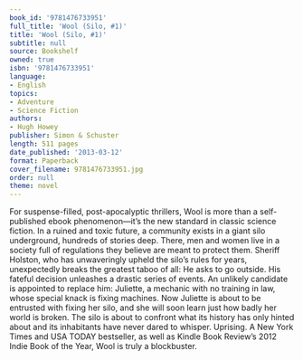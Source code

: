 ```yaml
---
book_id: '9781476733951'
full_title: 'Wool (Silo, #1)'
title: 'Wool (Silo, #1)'
subtitle: null
source: Bookshelf
owned: true
isbn: '9781476733951'
language:
- English
topics:
- Adventure
- Science Fiction
authors:
- Hugh Howey
publisher: Simon & Schuster
length: 511 pages
date_published: '2013-03-12'
format: Paperback
cover_filename: 9781476733951.jpg
order: null
theme: novel
---
```

For suspense-filled, post-apocalyptic thrillers, Wool is more than a self-published ebook phenomenon―it’s the new standard in classic science fiction.
In a ruined and toxic future, a community exists in a giant silo underground, hundreds of stories deep. There, men and women live in a society full of regulations they believe are meant to protect them. Sheriff Holston, who has unwaveringly upheld the silo’s rules for years, unexpectedly breaks the greatest taboo of all: He asks to go outside.
His fateful decision unleashes a drastic series of events. An unlikely candidate is appointed to replace him: Juliette, a mechanic with no training in law, whose special knack is fixing machines. Now Juliette is about to be entrusted with fixing her silo, and she will soon learn just how badly her world is broken. The silo is about to confront what its history has only hinted about and its inhabitants have never dared to whisper. Uprising.
A New York Times and USA TODAY bestseller, as well as Kindle Book Review’s 2012 Indie Book of the Year, Wool is truly a blockbuster.
